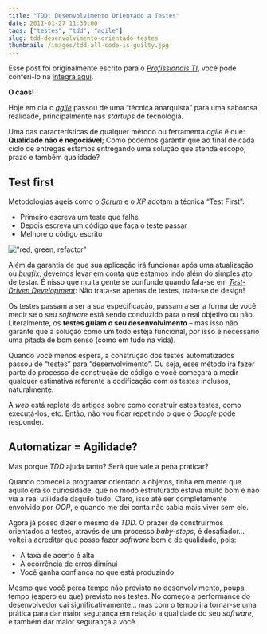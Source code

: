 ```yaml
---
title: "TDD: Desenvolvimento Orientado a Testes"
date: 2011-01-27 11:30:00
tags: ["testes", "tdd", "agile"]
slug: tdd-desenvolvimento-orientado-testes
thumbnail: /images/tdd-all-code-is-guilty.jpg
---
```


Esse post foi originalmente escrito para o [*Profissionais TI*][], você
pode conferi-lo na [íntegra aqui][].

**O caos!**

Hoje em dia o [*agile*][] passou de uma “técnica anarquista” para uma
saborosa realidade, principalmente nas _startups_ de tecnologia.

Uma das características de qualquer método ou ferramenta _agile_ é que:
**Qualidade não é negociável**; Como podemos garantir que ao final de
cada ciclo de entregas estamos entregando uma solução que atenda escopo,
prazo e também qualidade?

## Test first

Metodologias ágeis como o [*Scrum*][] e o _XP_ adotam a técnica “Test
First”:

- Primeiro escreva um teste que falhe
- Depois escreva um código que faça o teste passar
- Melhore o código escrito

!["red, green, refactor"](/images/red-green-refactor.png "Red, Green, Refactor!")

Além da garantia de que sua aplicação irá
funcionar após uma atualização ou _bugfix_, devemos levar em conta que
estamos indo além do simples ato de testar. É nisso que muita gente se
confunde quando fala-se em [*Test-Driven Development*][]: Não trata-se
apenas de testes, trata-se de design!

Os testes passam a ser a sua especificação, passam a ser a forma de você
medir se o seu _software_ está sendo conduzido para o real objetivo ou
não. Literalmente, os **testes guiam o seu desenvolvimento** – mas isso
não garante que a solução como um todo esteja funcional, por isso é
necessário uma pitada de bom senso (como em tudo na vida).

Quando você menos espera, a construção dos testes automatizados passou
de “testes” para “desenvolvimento”. Ou seja, esse método irá fazer parte
do processo de construção de código e você começará a medir qualquer
estimativa referente a codificação com os testes inclusos, naturalmente.

A _web_ está repleta de artigos sobre como construir estes testes, como
executá-los, etc. Então, não vou ficar repetindo o que o _Google_ pode
responder.

## Automatizar = Agilidade?

Mas porque _TDD_ ajuda tanto? Será que vale a pena praticar?

Quando comecei a programar orientado a objetos, tinha em mente que
aquilo era só curiosidade, que no modo estruturado estava muito bom e
não via a real utilidade daquilo tudo. Claro, isso até ser completamente
envolvido por _OOP_, e quando me dei conta não sabia mais viver sem ele.

Agora já posso dizer o mesmo de _TDD_. O prazer de construirmos
orientados a testes, através de um processo _baby-steps_, é desafiador…
voltei a acreditar que posso fazer _software_ bom e de qualidade, pois:

- A taxa de acerto é alta
- A ocorrência de erros diminui
- Você ganha confiança no que está produzindo

Mesmo que você perca tempo não previsto no desenvolvimento, poupa tempo
(espero eu que) previsto nos testes. No começo a performance do
desenvolvedor cai significativamente… mas com o tempo irá tornar-se uma
prática para dar maior segurança em relação a qualidade do seu
_software_, e também dar maior segurança a você.

[*profissionais ti*]: http://www.profissionaisti.com.br/ "Tudo sobre Tecnologia! ProfissionaisTI"
[íntegra aqui]: http://www.profissionaisti.com.br/2009/11/tdd-desenvolvimento-orientado-a-testes/ "TDD: Desenvolvimento Orientado a Testes"
[*agile*]: /tag/agile.html "Leia mais sobre Agile"
[*scrum*]: /tag/scrum.html "Leia mais sobre Scrum"
[*test-driven development*]: /tag/tdd.html "Leia mais sobre TDD"
[http://viniciusquaiato.com/blog/index.php/tdd-test-driven-development-c/]: http://viniciusquaiato.com/blog/index.php/tdd-test-driven-development-c/ "Leia mais no blog do nosso amigo Vinicius"
[http://dojofloripa.wordpress.com/2007/09/10/tudo-sobre-tdd/]: http://dojofloripa.wordpress.com/2007/09/10/tudo-sobre-tdd/ "Leia mais no Coding Dojo"
[http://improveit.com.br/xp/praticas/tdd]: http://improveit.com.br/xp/praticas/tdd "Leia mais no Improve it"
[http://agilistas.org/articles/]: http://agilistas.org/articles/ "Leia mais no Agilistas.org"
[http://www.python.org.br/wiki/testdrivendevelopment]: http://www.python.org.br/wiki/TestDrivenDevelopment "Leia mais no Python Brasil"
[http://djangotesting.com/]: http://djangotesting.com/ "Dicas de testes em Django"
